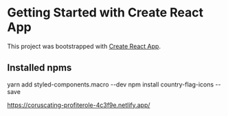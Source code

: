 # Getting Started with Create React App

This project was bootstrapped with [Create React App](https://github.com/facebook/create-react-app).

## Installed npms
yarn add styled-components.macro --dev
npm install country-flag-icons --save


https://coruscating-profiterole-4c3f9e.netlify.app/
